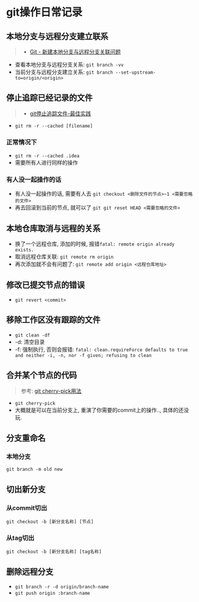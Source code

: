 # git操作日常记录

## 本地分支与远程分支建立联系

> * [Git - 新建本地分支与远程分支关联问题](https://www.jianshu.com/p/fc433b1686bd)

* 查看本地分支与远程分支关系: `git branch -vv`
* 当前分支与远程分支建立关系: `git branch --set-upstream-to=origin/<origin>`

## 停止追踪已经记录的文件

> * [git停止追踪文件-最佳实践](https://www.jianshu.com/p/1b235abd8ee8)

* `git rm -r --cached [filename]`

### 正常情况下

* `git rm -r --cached .idea`
* 需要所有人进行同样的操作

### 有人没一起操作的话

* 有人没一起操作的话, 需要有人去 `git checkout <删除文件的节点>~1 <需要忽略的文件>`
* 再去回滚到当前的节点, 就可以了 `git git reset HEAD <需要忽略的文件>`

## 本地仓库取消与远程的关系

* 换了一个远程仓库, 添加的时候, 报错`fatal: remote origin already exists.`
* 取消远程仓库关联: `git remote rm origin`
* 再次添加就不会有问题了: `git remote add origin <远程仓库地址>`

## 修改已提交节点的错误

* `git revert <commit>`

## 移除工作区没有跟踪的文件

* `git clean -df`
* -d: 清空目录
* -f: 强制执行, 否则会报错: `fatal: clean.requireForce defaults to true and neither -i, -n, nor -f given; refusing to clean`

## 合并某个节点的代码

> 参考: [git cherry-pick用法](https://www.jianshu.com/p/d577dcc36a08 )

* `git cherry-pick`
* 大概就是可以在当前分支上, 重演了你需要的commit上的操作.., 具体的还没玩.

## 分支重命名

### 本地分支

`git branch -m old new`

## 切出新分支

### 从commit切出

`git checkout -b [新分支名称] [节点]`

### 从tag切出

`git checkout -b [新分支名称] [tag名称]`

## 删除远程分支

* `git branch -r -d origin/branch-name`
* `git push origin :branch-name`
